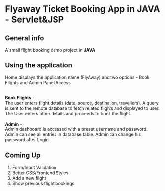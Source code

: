 # Flyaway Ticket Booking App in JAVA - Servlet&JSP


## General info
A small flight booking demo project in <b>JAVA</b> 


## Using the application
Home displays the application name (FlyAway) and two options - Book Flights and Admin Panel Access

<br>
<b>Book Flights</b>  - <br>
The user enters flight details (date, source, destination, travellers). 
A query is sent to the remote database to fetch related flights and displayed to user.
The User enters other details and proceeds to book the flight.
<br><br>
<b>Admin</b>  - <br>
Admin dashboard is accessed with a preset username and password.
Admin can see all entries in database table.
Admin can change his password after Login 


## Coming Up
1. Form/Input Validation
2. Better CSS/Frontend Styles
3. Add a new flight 
4. Show previous flight bookings
